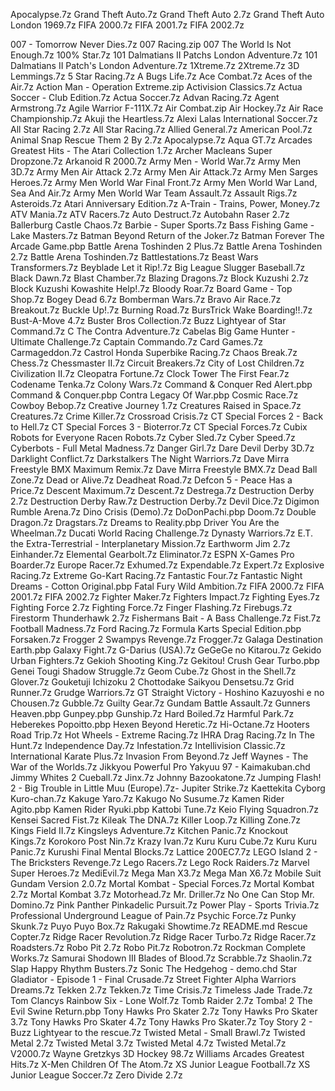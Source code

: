Apocalypse.7z
Grand Theft Auto.7z
Grand Theft Auto 2.7z
Grand Theft Auto London 1969.7z
FIFA 2000.7z
FIFA 2001.7z
FIFA 2002.7z


007 - Tomorrow Never Dies.7z
007 Racing.zip
007 The World Is Not Enough.7z
100% Star.7z
101 Dalmatians II Patchs London Adventure.7z
101 Dalmatians II Patch's London Adventure.7z
1Xtreme.7z
2Xtreme.7z
3D Lemmings.7z
5 Star Racing.7z
A Bugs Life.7z
Ace Combat.7z
Aces of the Air.7z
Action Man - Operation Extreme.zip
Activision Classics.7z
Actua Soccer - Club Edition.7z
Actua Soccer.7z
Advan Racing.7z
Agent Armstrong.7z
Agile Warrior F-111X.7z
Air Combat.zip
Air Hockey.7z
Air Race Championship.7z
Akuji the Heartless.7z
Alexi Lalas International Soccer.7z
All Star Racing 2.7z
All Star Racing.7z
Allied General.7z
American Pool.7z
Animal Snap Rescue Them 2 By 2.7z
Apocalypse.7z
Aqua GT.7z
Arcades Greatest Hits - The Atari Collection 1.7z
Archer Macleans Super Dropzone.7z
Arkanoid R 2000.7z
Army Men - World War.7z
Army Men 3D.7z
Army Men Air Attack 2.7z
Army Men Air Attack.7z
Army Men Sarges Heroes.7z
Army Men World War Final Front.7z
Army Men World War Land, Sea And Air.7z
Army Men World War Team Assault.7z
Assault Rigs.7z
Asteroids.7z
Atari Anniversary Edition.7z
A-Train - Trains, Power, Money.7z
ATV Mania.7z
ATV Racers.7z
Auto Destruct.7z
Autobahn Raser 2.7z
Ballerburg Castle Chaos.7z
Barbie - Super Sports.7z
Bass Fishing Game - Lake Masters.7z
Batman Beyond Return of the Joker.7z
Batman Forever The Arcade Game.pbp
Battle Arena Toshinden 2 Plus.7z
Battle Arena Toshinden 2.7z
Battle Arena Toshinden.7z
Battlestations.7z
Beast Wars Transformers.7z
Beyblade Let it Rip!.7z
Big League Slugger Baseball.7z
Black Dawn.7z
Blast Chamber.7z
Blazing Dragons.7z
Block Kuzushi 2.7z
Block Kuzushi Kowashite Help!.7z
Bloody Roar.7z
Board Game - Top Shop.7z
Bogey Dead 6.7z
Bomberman Wars.7z
Bravo Air Race.7z
Breakout.7z
Buckle Up!.7z
Burning Road.7z
BursTrick Wake Boarding!!.7z
Bust-A-Move 4.7z
Buster Bros Collection.7z
Buzz Lightyear of Star Command.7z
C The Contra Adventure.7z
Cabelas Big Game Hunter - Ultimate Challenge.7z
Captain Commando.7z
Card Games.7z
Carmageddon.7z
Castrol Honda Superbike Racing.7z
Chaos Break.7z
Chess.7z
Chessmaster II.7z
Circuit Breakers.7z
City of Lost Children.7z
Civilization II.7z
Cleopatra Fortune.7z
Clock Tower The First Fear.7z
Codename Tenka.7z
Colony Wars.7z
Command & Conquer Red Alert.pbp
Command & Conquer.pbp
Contra Legacy Of War.pbp
Cosmic Race.7z
Cowboy Bebop.7z
Creative Journey 1.7z
Creatures Raised in Space.7z
Creatures.7z
Crime Killer.7z
Crossroad Crisis.7z
CT Special Forces 2 - Back to Hell.7z
CT Special Forces 3 - Bioterror.7z
CT Special Forces.7z
Cubix Robots for Everyone Racen Robots.7z
Cyber Sled.7z
Cyber Speed.7z
Cyberbots - Full Metal Madness.7z
Danger Girl.7z
Dare Devil Derby 3D.7z
Darklight Conflict.7z
Darkstalkers The Night Warriors.7z
Dave Mirra Freestyle BMX Maximum Remix.7z
Dave Mirra Freestyle BMX.7z
Dead Ball Zone.7z
Dead or Alive.7z
Deadheat Road.7z
Defcon 5 - Peace Has a Price.7z
Descent Maximum.7z
Descent.7z
Destrega.7z
Destruction Derby 2.7z
Destruction Derby Raw.7z
Destruction Derby.7z
Devil Dice.7z
Digimon Rumble Arena.7z
Dino Crisis (Demo).7z
DoDonPachi.pbp
Doom.7z
Double Dragon.7z
Dragstars.7z
Dreams to Reality.pbp
Driver You Are the Wheelman.7z
Ducati World Racing Challenge.7z
Dynasty Warriors.7z
E.T. the Extra-Terrestrial - Interplanetary Mission.7z
Earthworm Jim 2.7z
Einhander.7z
Elemental Gearbolt.7z
Eliminator.7z
ESPN X-Games Pro Boarder.7z
Europe Racer.7z
Exhumed.7z
Expendable.7z
Expert.7z
Explosive Racing.7z
Extreme Go-Kart Racing.7z
Fantastic Four.7z
Fantastic Night Dreams - Cotton Original.pbp
Fatal Fury Wild Ambition.7z
FIFA 2000.7z
FIFA 2001.7z
FIFA 2002.7z
Fighter Maker.7z
Fighters Impact.7z
Fighting Eyes.7z
Fighting Force 2.7z
Fighting Force.7z
Finger Flashing.7z
Firebugs.7z
Firestorm Thunderhawk 2.7z
Fishermans Bait - A Bass Challenge.7z
Fist.7z
Football Madness.7z
Ford Racing.7z
Formula Karts Special Edition.pbp
Forsaken.7z
Frogger 2 Swampys Revenge.7z
Frogger.7z
Galaga Destination Earth.pbp
Galaxy Fight.7z
G-Darius (USA).7z
GeGeGe no Kitarou.7z
Gekido Urban Fighters.7z
Gekioh Shooting King.7z
Gekitou! Crush Gear Turbo.pbp
Genei Tougi Shadow Struggle.7z
Geom Cube.7z
Ghost in the Shell.7z
Glover.7z
Gouketuji Ichizoku 2 Chottodake Saikyou Densetsu.7z
Grid Runner.7z
Grudge Warriors.7z
GT Straight Victory - Hoshino Kazuyoshi e no Chousen.7z
Gubble.7z
Guilty Gear.7z
Gundam Battle Assault.7z
Gunners Heaven.pbp
Gunpey.pbp
Gunship.7z
Hard Boiled.7z
Harmful Park.7z
Heberekes Popoitto.pbp
Hexen Beyond Heretic.7z
Hi-Octane.7z
Hooters Road Trip.7z
Hot Wheels - Extreme Racing.7z
IHRA Drag Racing.7z
In The Hunt.7z
Independence Day.7z
Infestation.7z
Intellivision Classic.7z
International Karate Plus.7z
Invasion From Beyond.7z
Jeff Waynes - The War of the Worlds.7z
Jikkyou Powerful Pro Yakyuu 97 - Kaimakuban.chd
Jimmy Whites 2 Cueball.7z
Jinx.7z
Johnny Bazookatone.7z
Jumping Flash! 2 - Big Trouble in Little Muu (Europe).7z-
Jupiter Strike.7z
Kaettekita Cyborg Kuro-chan.7z
Kakuge Yaro.7z
Kakugo No Susume.7z
Kamen Rider Agito.pbp
Kamen Rider Ryuki.pbp
Kattobi Tune.7z
Keio Flying Squadron.7z
Kensei Sacred Fist.7z
Kileak The DNA.7z
Killer Loop.7z
Killing Zone.7z
Kings Field II.7z
Kingsleys Adventure.7z
Kitchen Panic.7z
Knockout Kings.7z
Korokoro Post Nin.7z
Krazy Ivan.7z
Kuru Kuru Cube.7z
Kuru Kuru Panic.7z
Kurushi Final Mental Blocks.7z
Lattice 200EC7.7z
LEGO Island 2 - The Bricksters Revenge.7z
Lego Racers.7z
Lego Rock Raiders.7z
Marvel Super Heroes.7z
MediEvil.7z
Mega Man X3.7z
Mega Man X6.7z
Mobile Suit Gundam Version 2.0.7z
Mortal Kombat - Special Forces.7z
Mortal Kombat 2.7z
Mortal Kombat 3.7z
Motorhead.7z
Mr. Driller.7z
No One Can Stop Mr. Domino.7z
Pink Panther Pinkadelic Pursuit.7z
Power Play - Sports Trivia.7z
Professional Underground League of Pain.7z
Psychic Force.7z
Punky Skunk.7z
Puyo Puyo Box.7z
Rakugaki Showtime.7z
README.md
Rescue Copter.7z
Ridge Racer Revolution.7z
Ridge Racer Turbo.7z
Ridge Racer.7z
Roadsters.7z
Robo Pit 2.7z
Robo Pit.7z
Robotron.7z
Rockman Complete Works.7z
Samurai Shodown III Blades of Blood.7z
Scrabble.7z
Shaolin.7z
Slap Happy Rhythm Busters.7z
Sonic The Hedgehog - demo.chd
Star Gladiator - Episode 1 - Final Crusade.7z
Street Fighter Alpha Warriors Dreams.7z
Tekken 2.7z
Tekken.7z
Time Crisis.7z
Timeless Jade Trade.7z
Tom Clancys Rainbow Six - Lone Wolf.7z
Tomb Raider 2.7z
Tomba! 2 The Evil Swine Return.pbp
Tony Hawks Pro Skater 2.7z
Tony Hawks Pro Skater 3.7z
Tony Hawks Pro Skater 4.7z
Tony Hawks Pro Skater.7z
Toy Story 2 - Buzz Lightyear to the rescue.7z
Twisted Metal - Small Brawl.7z
Twisted Metal 2.7z
Twisted Metal 3.7z
Twisted Metal 4.7z
Twisted Metal.7z
V2000.7z
Wayne Gretzkys 3D Hockey 98.7z
Williams Arcades Greatest Hits.7z
X-Men Children Of The Atom.7z
XS Junior League Football.7z
XS Junior League Soccer.7z
Zero Divide 2.7z
